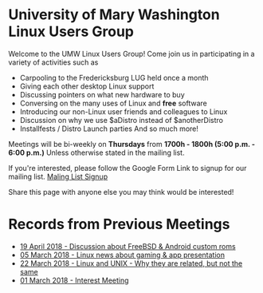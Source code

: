 # University of Mary Washington Linux Users Group
Welcome to the UMW Linux Users Group! Come join us in participating in a variety of activities such as
- Carpooling to the Fredericksburg LUG held once a month
- Giving each other desktop Linux support
- Discussing pointers on what new hardware to buy
- Conversing on the many uses of Linux and **free** software
- Introducing our non-Linux user friends and colleagues to Linux
- Discussion on why we use $aDistro instead of $anotherDistro
- Installfests / Distro Launch parties
And so much more!

Meetings will be bi-weekly on **Thursdays** from **1700h - 1800h (5:00 p.m. - 6:00 p.m.)** 
Unless otherwise stated in the mailing list. 

If you're interested, please follow the Google Form Link to signup for our mailing list.
[Maling List Signup](https://goo.gl/forms/27zPHgQktuPzarR02)


Share this page with anyone else you may think would be interested!

# Records from Previous Meetings
- [19 April 2018 - Discussion about FreeBSD & Android custom roms](https://drive.google.com/open?id=1b1mFKNtIbUSL4tFYysy76P7UkHJ3lwuE)
- [05 March 2018 - Linux news about gaming & app presentation](https://drive.google.com/open?id=1nFXMCAkLW-U5c03px1z9MeLUatuhecHd)
- [22 March 2018 - Linux and UNIX - Why they are related, but not the same](https://drive.google.com/file/d/1h0kfgzf9l1wqnNw9rTB5nOmFeCWCeJ8A/view?usp=sharing) 
- [01 March 2018 - Interest Meeting](https://drive.google.com/file/d/1KiHZod0UhTtVYEqpR6CvgW902cgJx309/view?usp=sharing)

